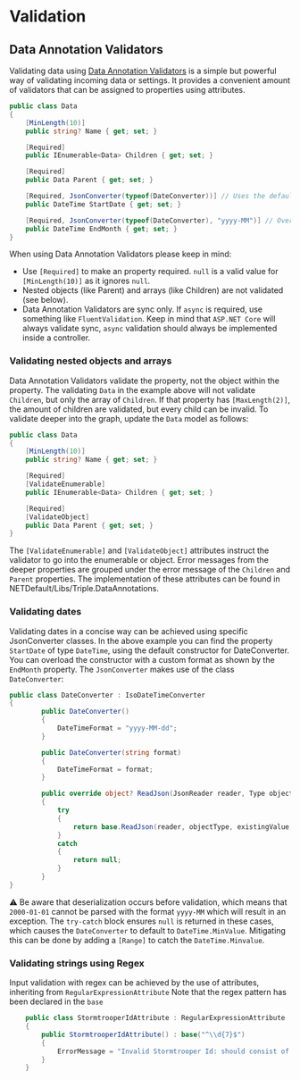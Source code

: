 # Validation

## Data Annotation Validators

Validating data using [Data Annotation Validators](https://docs.microsoft.com/en-us/dotnet/api/system.componentmodel.dataannotations?view=net-5.0) is a simple but powerful way of validating incoming data or settings. It provides a convenient amount of validators that can be assigned to properties using attributes. 

```c#
public class Data 
{
    [MinLength(10)]
    public string? Name { get; set; }

    [Required]
    public IEnumerable<Data> Children { get; set; }

    [Required]
    public Data Parent { get; set; }

    [Required, JsonConverter(typeof(DateConverter))] // Uses the default constructor
    public DateTime StartDate { get; set; }

    [Required, JsonConverter(typeof(DateConverter), "yyyy-MM")] // Overloads the constructor with a custom format
    public DateTime EndMonth { get; set; }
}
```

When using Data Annotation Validators please keep in mind:

- Use `[Required]` to make an property required. `null` is a valid value for `[MinLength(10)]` as it ignores `null`.
- Nested objects (like Parent) and arrays (like Children) are not validated (see below).
- Data Annotation Validators are sync only. If `async` is required, use something like `FluentValidation`. Keep in mind that `ASP.NET Core` will always validate sync, `async` validation should always be implemented inside a controller.

### Validating nested objects and arrays

Data Annotation Validators validate the property, not the object within the property. The validating `Data` in the example above will not validate `Children`, but only the array of `Children`. If that property has `[MaxLength(2)]`, the amount of children are validated, but every child can be invalid. To validate deeper into the graph, update the `Data` model as follows:

```c#
public class Data 
{
    [MinLength(10)]
    public string? Name { get; set; }

    [Required]
    [ValidateEnumerable]
    public IEnumerable<Data> Children { get; set; }

    [Required]
    [ValidateObject]
    public Data Parent { get; set; }
}
```

The `[ValidateEnumerable]` and `[ValidateObject]` attributes instruct the validator to go into the enumerable or object. Error messages from the deeper properties are grouped under the error message of the `Children` and `Parent` properties. The implementation of these attributes can be found in NETDefault/Libs/Triple.DataAnnotations.

### Validating dates

Validating dates in a concise way can be achieved using specific JsonConverter classes. In the above example you can find the property `StartDate` of type `DateTime`, using the default constructor for DateConverter. You can overload the constructor with a custom format as shown by the `EndMonth` property. The `JsonConverter` makes use of the class `DateConverter`:

```c#
public class DateConverter : IsoDateTimeConverter
{
        public DateConverter()
        {
            DateTimeFormat = "yyyy-MM-dd";
        }

        public DateConverter(string format)
        {
            DateTimeFormat = format;
        }

        public override object? ReadJson(JsonReader reader, Type objectType, object? existingValue, JsonSerializer serializer)
        {
            try
            {
                return base.ReadJson(reader, objectType, existingValue, serializer);
            }
            catch
            {
                return null;
            }
        }
}
```

:warning: Be aware that deserialization occurs before validation, which means that `2000-01-01` cannot be parsed with the format `yyyy-MM` which will result in an exception. The `try-catch` block ensures `null` is returned in these cases, which causes the `DateConverter` to default to `DateTime.MinValue`.
Mitigating this can be done by adding a `[Range]` to catch the `DateTime.Minvalue`.

### Validating strings using Regex

Input validation with regex can be achieved by the use of attributes, inheriting from `RegularExpressionAttribute` Note that the regex pattern has been declared in the `base`

```c#
    public class StormtrooperIdAttribute : RegularExpressionAttribute
    {
        public StormtrooperIdAttribute() : base("^\\d{7}$")
        {
            ErrorMessage = "Invalid Stormtrooper Id: should consist of 7 numbers";
        }
    }
```
